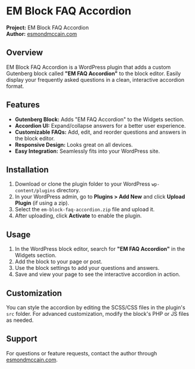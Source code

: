# EM Block FAQ Accordion

**Project:** EM Block FAQ Accordion  
**Author:** [esmondmccain.com](https://esmondmccain.com/)

## Overview

EM Block FAQ Accordion is a WordPress plugin that adds a custom Gutenberg block called **"EM FAQ Accordion"** to the block editor. Easily display your frequently asked questions in a clean, interactive accordion format.

## Features

- **Gutenberg Block:** Adds "EM FAQ Accordion" to the Widgets section.
- **Accordion UI:** Expand/collapse answers for a better user experience.
- **Customizable FAQs:** Add, edit, and reorder questions and answers in the block editor.
- **Responsive Design:** Looks great on all devices.
- **Easy Integration:** Seamlessly fits into your WordPress site.

## Installation

1. Download or clone the plugin folder to your WordPress `wp-content/plugins` directory.  
2. In your WordPress admin, go to **Plugins > Add New** and click **Upload Plugin** (if using a zip).  
3. Select the `em-block-faq-accordion.zip` file and upload it.  
4. After uploading, click **Activate** to enable the plugin.

## Usage

1. In the WordPress block editor, search for **"EM FAQ Accordion"** in the Widgets section.
2. Add the block to your page or post.
3. Use the block settings to add your questions and answers.
4. Save and view your page to see the interactive accordion in action.

## Customization

You can style the accordion by editing the SCSS/CSS files in the plugin's `src` folder. For advanced customization, modify the block's PHP or JS files as needed.

## Support

For questions or feature requests, contact the author through [esmondmccain.com](https://esmondmccain.com/).
